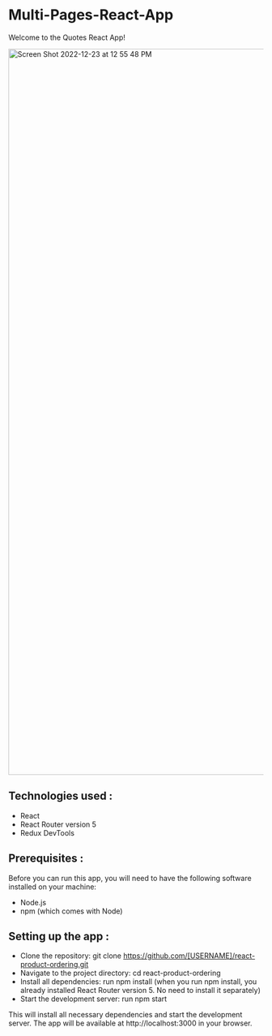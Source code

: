 # Multi-Pages-React-App

Welcome to the Quotes React App!

<img width="1432" alt="Screen Shot 2022-12-23 at 12 55 48 PM" src="https://user-images.githubusercontent.com/95029840/209332386-a8bd30ba-8ee2-4016-aa74-6305c1192244.png">


## Technologies used :

-  React
-  React Router version 5
-  Redux DevTools


## Prerequisites :

Before you can run this app, you will need to have the following software installed on your machine:

- Node.js
- npm (which comes with Node)


## Setting up the app :

- Clone the repository: git clone https://github.com/[USERNAME]/react-product-ordering.git
- Navigate to the project directory: cd react-product-ordering
- Install all dependencies: run npm install (when you run npm install, you already installed React Router version 5. No need to install it separately)
- Start the development server: run npm start


This will install all necessary dependencies and start the development server. The app will be available at http://localhost:3000 in your browser.



